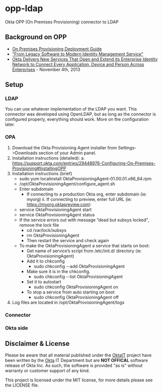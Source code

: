 # opp-ldap
Okta OPP (On Premises Provisioning) connector to LDAP

## Background on OPP
* [On Premises Provisioning Deployment Guide](https://support.okta.com/articles/Knowledge_Article/46749316-On-Premises-Provisioning-Deployment-Guide)
* ["From Legacy Software to Modern Identity Management Service"](https://www.okta.com/solutions/replacing-legacy-identity-software.html)
* [Okta Delivers New Services That Open and Extend its Enterprise Identity Network to Connect Every Application, Device and Person Across Enterprises](https://www.okta.com/company/pr-2013-11-04.html) - November 4th, 2013

## Setup
### LDAP
You can use whatever implementation of the LDAP you want. This connector was developed using OpenLDAP, but as long as the connector is configured properly, everything should work. More on the configuration later.
### OPA
1. Download the Okta Provisioning Agent installer from Settings->Downloads section of your Admin panel.
2. Installation instructions (detailed): a. https://support.okta.com/entries/29448976-Configuring-On-Premises-Provisioning#InstallingOPP
3. Installation instructions (brief)
	- sudo yum localinstall OktaProvisioningAgent-01.00.01.x86_64.rpm
	- /opt/OktaProvisioningAgent/configure_agent.sh
	- Enter subdomain
		- If connecting to a production Okta org, enter subdomain (ie: myorg) ii. If connecting to preview, enter full URL (ie: https://myorg.oktapreview.com)
	- service OktaProvisioningAgent start
	- service OktaProvisioningAgent status
	- If the service errors out with message “dead but subsys locked", remove the lock file
		- cd /var/lock/subsys
		- rm OktaProvisioningAgent
		- Then restart the service and check again
	- To make the OktaProvisioningAgent a service that starts on boot:
		- Get name of service’s script from /etc/init.d/ directory (ie: OktaProvisioningAgent)
		- Add it to chkconfig
			- sudo chkconfig --add OktaProvisioningAgent
		- Make sure it is in the chkconfig.
			- sudo chkconfig --list OktaProvisioningAgent
		- Set it to autostart
			- sudo chkconfig OktaProvisioningAgent on
		- To stop a service from auto starting on boot
			- sudo chkconfig OktaProvisioningAgent off
4. Log files are located in /opt/OktaProvisioningAgent/logs
### Connector
### Okta side

## Disclaimer & License
Please be aware that all material published under the [OktaIT](https://github.com/OktaIT/) project have been written by the [Okta](http://www.okta.com/) IT Department but are **NOT OFFICAL** software release of Okta Inc.  As such, the software is provided "as is" without warranty or customer support of any kind.

This project is licensed under the MIT license, for more details please see the LICENSE file.
